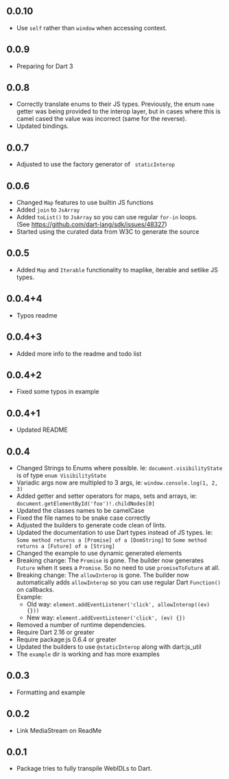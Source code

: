 ## 0.0.10
- Use `self` rather than `window` when accessing context.

## 0.0.9
- Preparing for Dart 3

## 0.0.8
- Correctly translate enums to their JS types. Previously, the enum `name` getter was being provided to the interop layer, but in cases where this is camel cased the value was incorrect (same for the reverse).
- Updated bindings.

## 0.0.7
 - Adjusted to use the factory generator of ` staticInterop`  

## 0.0.6
 - Changed `Map` features to use builtin JS functions
 - Added `join` to `JsArray`
 - Added `toList()` to `JsArray` so you can use regular `for-in` loops.   
  (See https://github.com/dart-lang/sdk/issues/48327)
 - Started using the curated data from W3C to generate the source

## 0.0.5
 - Added `Map` and `Iterable` functionality to maplike, iterable and 
setlike JS types.

## 0.0.4+4
 - Typos readme

## 0.0.4+3
 - Added more info to the readme and todo list

## 0.0.4+2
 - Fixed some typos in example

## 0.0.4+1

 - Updated README

## 0.0.4

 - Changed Strings to Enums where possible. Ie:  `document.visibilityState` is of type `enum VisibilityState`
 - Variadic args now are multipled to 3 args, ie: `window.console.log(1, 2, 3)`
 - Added getter and setter operators for maps, sets and arrays, ie: `document.getElementById('foo')!.childNodes[0]`
 - Updated the classes names to be camelCase
 - Fixed the file names to be snake case correctly
 - Adjusted the builders to generate code clean of lints. 
 - Updated the documentation to use Dart types instead of JS types. Ie: `Some method returns a [Promise] of a [DomString]` to `Some method returns a [Future] of a [String]`
 - Changed the example to use dynamic generated elements
 - Breaking change: The `Promise` is gone. The builder now generates `Future` when it sees a `Promise`. So no need to use `promiseToFuture` at all.
 - Breaking change: The `allowInterop` is gone. The builder now automatically adds `allowInterop` so you can use regular Dart `Function()` on callbacks.  
Example: 
   - Old way: `element.addEventListener('click', allowInterop((ev) {}))`
   - New way: `element.addEventListener('click', (ev) {})`
 - Removed a number of runtime dependencies. 
 - Require Dart 2.16 or greater
 - Require package:js 0.6.4 or greater
 - Updated the builders to use `@staticInterop` along with dart:js_util
 - The `example` dir is working and has more examples

## 0.0.3

 - Formatting and example

## 0.0.2

 - Link MediaStream on ReadMe 

## 0.0.1

- Package tries to fully transpile WebIDLs to Dart.
